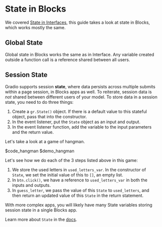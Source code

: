 # State in Blocks

We covered [State in Interfaces](https://gradio.app/interface-state), this guide takes a look at state in Blocks, which works mostly the same. 

## Global State

Global state in Blocks works the same as in Interface. Any variable created outside a function call is a reference shared between all users.

## Session State

Gradio supports session **state**, where data persists across multiple submits within a page session, in Blocks apps as well. To reiterate, session data is *not* shared between different users of your model. To store data in a session state, you need to do three things:

1. Create a `gr.State()` object. If there is a default value to this stateful object, pass that into the constructor.
2. In the event listener, put the `State` object as an input and output.
3. In the event listener function, add the variable to the input parameters and the return value.

Let's take a look at a game of hangman. 

$code_hangman
$demo_hangman

Let's see how we do each of the 3 steps listed above in this game:

1. We store the used letters in `used_letters_var`. In the constructor of `State`, we set the initial value of this to `[]`, an empty list. 
2. In `btn.click()`, we have a reference to `used_letters_var` in both the inputs and outputs.
3. In `guess_letter`, we pass the value of this `State` to `used_letters`, and then return an updated value of this `State` in the return statement.

With more complex apps, you will likely have many State variables storing session state in a single Blocks app.

Learn more about `State` in the [docs](https://gradio.app/docs#state).



